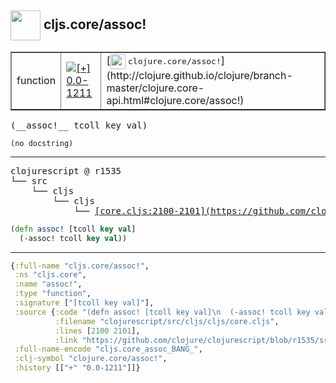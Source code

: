 ## <img width="48px" valign="middle" src="http://i.imgur.com/Hi20huC.png"> cljs.core/assoc!

 <table border="1">
<tr>
<td>function</td>
<td><a href="https://github.com/cljsinfo/api-refs/tree/0.0-1211"><img valign="middle" alt="[+] 0.0-1211" src="https://img.shields.io/badge/+-0.0--1211-lightgrey.svg"></a> </td>
<td>
[<img height="24px" valign="middle" src="http://i.imgur.com/1GjPKvB.png"> <samp>clojure.core/assoc!</samp>](http://clojure.github.io/clojure/branch-master/clojure.core-api.html#clojure.core/assoc!)
</td>
</tr>
</table>

 <samp>
(__assoc!__ tcoll key val)<br>
</samp>

```
(no docstring)
```

---

 <pre>
clojurescript @ r1535
└── src
    └── cljs
        └── cljs
            └── <ins>[core.cljs:2100-2101](https://github.com/clojure/clojurescript/blob/r1535/src/cljs/cljs/core.cljs#L2100-L2101)</ins>
</pre>

```clj
(defn assoc! [tcoll key val]
  (-assoc! tcoll key val))
```


---

```clj
{:full-name "cljs.core/assoc!",
 :ns "cljs.core",
 :name "assoc!",
 :type "function",
 :signature ["[tcoll key val]"],
 :source {:code "(defn assoc! [tcoll key val]\n  (-assoc! tcoll key val))",
          :filename "clojurescript/src/cljs/cljs/core.cljs",
          :lines [2100 2101],
          :link "https://github.com/clojure/clojurescript/blob/r1535/src/cljs/cljs/core.cljs#L2100-L2101"},
 :full-name-encode "cljs.core_assoc_BANG_",
 :clj-symbol "clojure.core/assoc!",
 :history [["+" "0.0-1211"]]}

```
